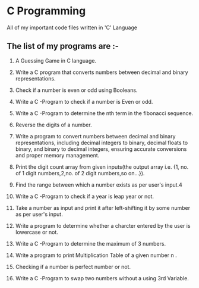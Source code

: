 #  C Programming
 All of my important code files written in 'C' Language 
 ## The list of my programs are :-
 1.  A Guessing Game in C language.
 2.  Write a C program that converts numbers between decimal and binary representations.
 3.  Check if a number is even or odd using Booleans. 
 4.  Write a C -Program to check if a number is Even or odd.
 5. Write a C -Program to determine the nth term in the fibonacci sequence.
 6. Reverse the digits of a number.
 7.  Write a program to convert numbers between decimal and binary representations, including decimal integers to binary, decimal floats to binary, and binary to decimal integers, ensuring accurate conversions and proper memory management.
 8.  Print the digit count array from given inputs(the output array i.e. {1, no. of 1 digit numbers,2,no. of 2 digit numbers,so on...}).
 
 9.  Find the range between which a number exists as per user's input.4

 10.  Write a C -Program to check if a year is leap year or not.
 11.  Take a number as input and print it after left-shifting it by some number as per user's input.
 12. Write a program to determine whether a charcter entered by the user is lowercase or not.
 13.  Write a C -Program to determine the maximum of 3 numbers.

 14.  Write a program to print Multiplication Table of a given number n .

 15. Checking if a number is perfect number or not.

16.  Write a C -Program to swap two numbers without a using 3rd Variable.
 

 
 


